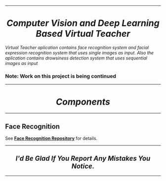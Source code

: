 
---
# *<center>Computer Vision and Deep Learning Based Virtual Teacher</center>*

*Virtual Teacher aplication contains face recognition system and
 facial expression recognition system that uses single images as input.
 Also the aplication contains drowsiness detection system that uses sequential images as input*

### Note: Work on this project is being continued

---

# *<center>Components</center>*

---

## Face Recognition

See [**Face Recognition Repository**](https://github.com/RsgAI/Face-Recognition "GitHub Repository") for details.

---

## <center>_I'd Be Glad If You Report Any Mistakes You Notice._</center>

---